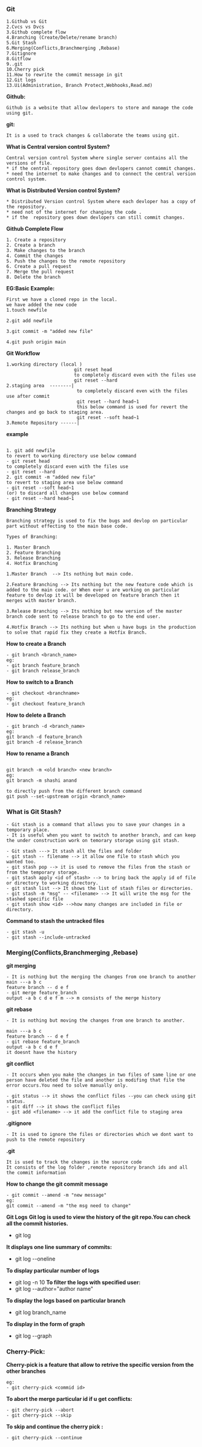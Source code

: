 ### Git
```
1.Github vs Git
2.Cvcs vs Dvcs
3.Github complete flow
4.Branching (Create/Delete/rename branch)
5.Git Stash
6.Merging(Conflicts,Branchmerging ,Rebase)
7.Gitignore
8.Gitflow
9..git
10.Cherry pick
11.How to rewrite the commit message in git
12.Git logs
13.Ui(Administration, Branch Protect,Webhooks,Read.md)
```

**Github:**
```
Github is a website that allow devlopers to store and manage the code using git.
```
**git:**
```
It is a used to track changes & collaborate the teams using git.
```
**What is Central version control System?**
```
Central version control System where single server contains all the versions of file.
* if the central repository goes down devlopers cannot commit changes.
* need the internet to make changes and to connect the central version control system.
```
**What is Distributed Version control System?**
```
* Distributed Version control System where each devloper has a copy of the repository.
* need not of the internet for changing the code .
* if the  repository goes down devlopers can still commit changes.
```

**Github Complete Flow**
```
1. Create a repository
2. Create a branch
3. Make changes to the branch
4. Commit the changes
5. Push the changes to the remote repository
6. Create a pull request
7. Merge the pull request
8. Delete the branch
```
**EG:Basic Example:**
```
First we have a cloned repo in the local.
we have added the new code 
1.touch newfile        
                        
2.git add newfile
                                        
3.git commit -m "added new file" 

4.git push origin main
```

**Git Workflow**
```
1.working directory (local )
                         git reset head
                         to completely discard even with the files use 
                         git reset --hard
2.staging area  --------|
                          to completely discard even with the files use after commit 
                          git reset --hard head~1
                          this below command is used for revert the changes and go back to staging area.
                          git reset --soft head~1
3.Remote Repository ------|
```
**example**
```

1. git add newfile
to revert to working directory use below command
- git reset head
to completely discard even with the files use
- git reset --hard
2. git commit -m "added new file"
to revert to staging area use below command
- git reset --soft head~1
(or) to discard all changes use below command
- git reset --hard head~1
```

**Branching Strategy**
```
Branching strategy is used to fix the bugs and devlop on particular part without effecting to the main base code.

Types of Branching:

1. Master Branch
2. Feature Branching
3. Release Branching
4. Hotfix Branching

1.Master Branch  --> Its nothing but main code.

2.Feature Branching --> Its nothing but the new feature code which is added to the main code. or When ever u are working on particular feature to devlop it will be developed on feature branch then it merges with master branch.

3.Release Branching --> Its nothing but new version of the master branch code sent to release branch to go to the end user.

4.Hotfix Branch --> Its nothing but when u have bugs in the production to solve that rapid fix they create a Hotfix Branch.
```
**How to create a Branch**
```
- git branch <branch_name>
eg:
- git branch feature_branch
- git branch release_branch
```
**How to switch to a Branch**
```
- git checkout <branchname>
eg:
- git checkout feature_branch
```
**How to delete a Branch**
```
- git branch -d <branch_name>
eg:
git branch -d feature_branch
git branch -d release_branch
```

**How to rename a Branch**

```

git branch -m <old branch> <new branch>
eg:
git branch -m shashi anand

to directly push from the different branch command
git push --set-upstream origin <branch_name>
```

### What is Git Stash?
```
- Git stash is a command that allows you to save your changes in a temporary place.
- It is useful when you want to switch to another branch, and can keep the under construction work on temorary storage using git stash.

- Git stash ---> It stash all the files and folder
- git stash -- filename --> it allow one file to stash which you wanted too.
- git stash pop --> it is used to remove the files from the stash or from the temporary storage.
- git stash apply <id of stash> --> to bring back the apply id of file or directory to working directory.
- git stash list --> It shows the list of stash files or directories.
- git stash -m "msg" -- <filename> --> It will write the msg for the stashed specific file
- git stash show <id> -->how many changes are included in file or directory.

```
**Command to stash the untracked files**
```
- git stash -u
- git stash --include-untracked 
```


### Merging(Conflicts,Branchmerging ,Rebase)

**git merging**

```
- It is nothing but the merging the changes from one branch to another
main ---a b c 
feature branch -- d e f
- git merge feature_branch 
output -a b c d e f m --> m consists of the merge history
```

**git rebase**
```
- It is nothing but moving the changes from one branch to another.

main ---a b c 
feature branch -- d e f
- git rebase feature_branch 
output -a b c d e f
it doesnt have the history
```

**git conflict**
```
- It occurs when you make the changes in two files of same line or one person have deleted the file and another is modifing that file the error occurs.You need to solve manually only.

- git status --> it shows the conflict files --you can check using git status.
- git diff --> it shows the conflict files
- git add <filename> --> it add the conflict file to staging area
```

**.gitignore**
```
- It is used to ignore the files or directories which we dont want to push to the remote repository
```
**.git**
```
It is used to track the changes in the source code
It consists of the log folder ,remote repository branch ids and all the commit information

```

**How to change the git commit message**
```
- git commit --amend -m "new message"
eg:
git commit --amend -m "the msg need to change"
```
**Git Logs**
**Git log is used to view the history of the git repo.You can check all the commit histories.**
- git log

**It displays one line summary of commits:**
- git log --oneline

**To display particular number of logs**
- git log -n 10
**To filter the logs with specified user:**
- git log --author="author name"

**To display the logs based on particular branch**
- git log branch_name

**To display in the form of graph**
- git log --graph


### Cherry-Pick:
**Cherry-pick is a feature that allow to retrive the specific version from the other branches**
```
eg:
- git cherry-pick <commid id>

```
**To abort the merge particular id if u get conflicts:**
```
- git cherry-pick --abort
- git cherry-pick --skip
```

**To skip and continue the cherry pick :**
```
- git cherry-pick --continue
```
